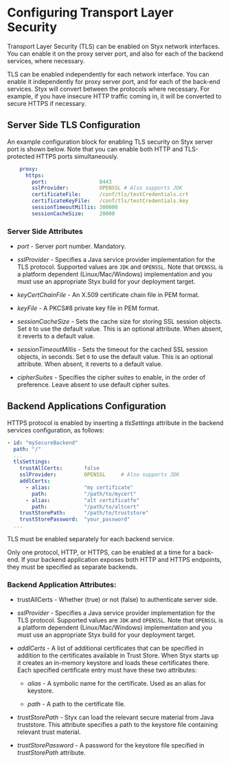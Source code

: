 # Configuring Transport Layer Security

Transport Layer Security (TLS) can be enabled on Styx network
interfaces. You can enable it on the proxy server port, and also for
each of the backend services, where necessary.

TLS can be enabled independently for each network interface. You can
enable it independently for proxy server port, and for each of the
back-end services. Styx will convert between the protocols where
necessary. For example, if you have insecure HTTP traffic coming in,
it will be converted to secure HTTPS if necessary.

## Server Side TLS Configuration

An example configuration block for enabling TLS security on Styx server
port is shown below. Note that you can enable both HTTP and
TLS-protected HTTPS ports simultaneously.

```yaml
    proxy:
      https:
        port:                 8443
        sslProvider:          OPENSSL # Also supports JDK
        certificateFile:      /conf/tls/testCredentials.crt
        certificateKeyFile:   /conf/tls/testCredentials.key
        sessionTimeoutMillis: 300000
        sessionCacheSize:     20000
```


### Server Side Attributes

  - *port* - Server port number. Mandatory.

  - *sslProvider* - Specifies a Java service provider implementation for the TLS protocol.
    Supported values are `JDK` and `OPENSSL`. Note that `OPENSSL` is a platform dependent
    (Linux/Mac/Windows) implementation and you must use an appropriate Styx build for your
    deployment target.

  - *keyCertChainFile* - An X.509 certificate chain file in PEM format.

  - *keyFile* - A PKCS#8 private key file in PEM format.

  - *sessionCacheSize* - Sets the cache size for storing SSL session objects.
    Set `0` to use the default value. This is an optional attribute. When absent, it
    reverts to a default value.

  - *sessionTimeoutMillis* - Sets the timeout for the cached SSL session
    objects, in seconds. Set `0` to use the default value.
    This is an optional attribute. When absent, it reverts to a default value.

  - *cipherSuites* - Specifies the cipher suites to enable, in the order
    of preference. Leave absent to use default cipher suites.


## Backend Applications Configuration

HTTPS protocol is enabled by inserting a *tlsSettings* attribute in the
backend services configuration, as follows:

```yaml
- id: "mySecureBackend"
  path: "/"
  ...
  tlsSettings:
    trustAllCerts:       false
    sslProvider:         OPENSSL     # Also supports JDK
    addlCerts:
      - alias:           "my certificate"
        path:            "/path/to/mycert"
      - alias:           "alt certificatfe"
        path:            "/path/to/altcert"
    trustStorePath:      "/path/to/truststore"
    trustStorePassword:  "your_password"
  ...
```

TLS must be enabled separately for each backend service.

Only one protocol, HTTP, or HTTPS, can be enabled at a time for a back-end.
If your backend application exposes both HTTP and HTTPS endpoints, they must
be specified as separate backends.


### Backend Application Attributes:

  - trustAllCerts - Whether (true) or not (false) to authenticate server side.

  - *sslProvider* - Specifies a Java service provider implementation for the TLS protocol.
    Supported values are `JDK` and `OPENSSL`. Note that `OPENSSL` is a platform dependent
    (Linux/Mac/Windows) implementation and you must use an appropriate Styx build for your
    deployment target.

  - *addlCerts* - A list of additional certificates that can be specified
    in addition to the certificates available in Trust Store. When Styx starts
    up it creates an in-memory keystore and loads these certificates there.
    Each specified certificate entry must have these two attributes:

      - *alias* - A symbolic name for the certificate. Used as an alias for keystore.

      - *path*  - A path to the certificate file.

  - *trustStorePath* - Styx can load the relevant secure material from Java truststore.
    This attribute specifies a path to the keystore file containing relevant trust material.

  - *trustStorePassword* - A password for the keystore file specified in
    *trustStorePath* attribute.


